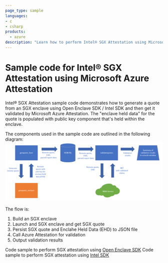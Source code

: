 ```yaml
---
page_type: sample
languages:
- c
- csharp
products:
  - azure
description: "Learn how to perform Intel® SGX Attestation using Microsoft Azure Attestation"
--- 
```


# Sample code for Intel® SGX Attestation using Microsoft Azure Attestation

Intel® SGX Attestation sample code demonstrates how to generate a quote from an SGX enclave using Open Enclave SDK / Intel SDK and then get it validated by Microsoft Azure Attestation. The "enclave held data" for the quote is populated with public key component that's held within the enclave.

The components used in the sample code are outlined in the following diagram:
![SGX Attestation Overview Diagram](./media/maa.sample.diagram.png)

The flow is:
1. Build an SGX enclave
2. Launch and SGX enclave and get SGX quote
3. Persist SGX quote and Enclahe Held Data (EHD) to JSON file
4. Call Azure Attestation for validation
5. Output validation results

Code sample to perform SGX attestation using [Open Enclave SDK](../intel.sdk.attest.sample)
Code sample to perform SGX attestation using [Intel SDK](../sgx.attest.sample)

